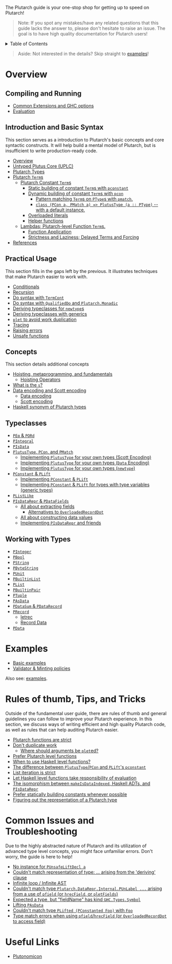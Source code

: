 The Plutarch guide is your one-stop shop for getting up to speed on Plutarch!

> Note: If you spot any mistakes/have any related questions that this guide lacks the answer to, please don't hesitate to raise an issue. The goal is to have high quality documentation for Plutarch users!

<details>
<summary> Table of Contents </summary>

- [Overview](#overview)
  - [Compiling and Running](#compiling-and-running)
  - [Introduction and Basic Syntax](#syntax)
  - [Usage](#usage)
  - [Concepts](#concepts)
  - [Typeclasses](#typeclasses)
  - [Working with Types](#working-with-types)
- [Examples](#examples)
- [Rules of thumb, Tips, and Tricks](#rules-of-thumb-tips-and-tricks)
- [Common Issues and Troubleshooting](#common-issues-and-troubleshooting)
- [Useful Links](#useful-links)

</details>

> Aside: Not interested in the details? Skip straight to [examples](#examples)!

# Overview

## Compiling and Running

- [Common Extensions and GHC options](./RUN.md#common-extensions-and-ghc-options)
- [Evaluation](./RUN.md#evaluation)

## Introduction and Basic Syntax

This section serves as a introduction to Plutarch's basic concepts and core syntactic constructs. It will help build a mental model of Plutarch, but is insufficient to write production-ready code.

- [Overview](./INTRO.md#overview)
- [Untyped Plutus Core (UPLC)](./INTRO.md#untyped-plutus-core--uplc-)
- [Plutarch Types](./INTRO.md#plutarch-types)
- [Plutarch `Term`s](./INTRO.md#plutarch--term-s)
  * [Plutarch Constant `Term`s](./INTRO.md#plutarch-constant--term-s)
    + [Static building of constant `Term`s with `pconstant`](./INTRO.md#static-building-of-constant--term-s-with--pconstant-)
    + [Dynamic building of constant `Term`s with `pcon`](./INTRO.md#dynamic-building-of-constant--term-s-with--pcon-)
      - [Pattern matching `Term`s on `PType`s with `pmatch`.](./INTRO.md#pattern-matching--term-s-on--ptype-s-with--pmatch-)
      - [`class (PCon a, PMatch a) => PlutusType (a :: PType)` -- with a default instance.](./INTRO.md#-class--pcon-a--pmatch-a-----plutustype--a----ptype------with-a-default-instance)
    + [Overloaded literals](./INTRO.md#overloaded-literals)
    + [Helper functions](./INTRO.md#helper-functions)
  * [Lambdas; Plutarch-level Function `Term`s.](./INTRO.md#lambdas--plutarch-level-function--term-s)
    + [Function Application](./INTRO.md#function-application)
    + [Strictness and Laziness; Delayed Terms and Forcing](./INTRO.md#strictness-and-laziness--delayed-terms-and-forcing)
- [References](./INTRO.md#references)
 
## Practical Usage

This section fills in the gaps left by the previous. It illustrates techniques that make Plutarch easier to work with.

- [Conditionals](./USAGE.md#conditionals)
- [Recursion](./USAGE.md#recursion)
- [Do syntax with `TermCont`](./USAGE.md#do-syntax-with--termcont-)
- [Do syntax with `QualifiedDo` and `Plutarch.Monadic`](./USAGE.md#do-syntax-with--qualifieddo--and--plutarchmonadic-)
- [Deriving typeclasses for `newtype`s](./USAGE.md#deriving-typeclasses-for--newtype-s)
- [Deriving typeclasses with generics](./USAGE.md#deriving-typeclasses-with-generics)
- [`plet` to avoid work duplication](./USAGE.md#-plet--to-avoid-work-duplication)
- [Tracing](./USAGE.md#tracing)
- [Raising errors](./USAGE.md#raising-errors)
- [Unsafe functions](./USAGE.md#unsafe-functions)

## Concepts

This section details additional concepts 

- [Hoisting, metaprogramming, and fundamentals](./CONCEPTS.md#hoisting--metaprogramming--and-fundamentals)
  * [Hoisting Operators](./CONCEPTS.md#hoisting-operators)
- [What is the `s`?](./CONCEPTS.md#what-is-the--s--)
- [Data encoding and Scott encoding](./CONCEPTS.md#data-encoding-and-scott-encoding)
  * [Data encoding](./CONCEPTS.md#data-encoding)
  * [Scott encoding](./CONCEPTS.md#scott-encoding)
- [Haskell synonym of Plutarch types](./CONCEPTS.md#haskell-synonym-of-plutarch-types)

## Typeclasses

- [`PEq` & `PORd`](./TYPECLASSES.md#peq--pord)
- [`PIntegral`](./TYPECLASSES.md#pintegral)
- [`PIsData`](./TYPECLASSES.md#pisdata)
- [`PlutusType`, `PCon`, and `PMatch`](./TYPECLASSES.md#plutustype-pcon-and-pmatch)
  - [Implementing `PlutusType` for your own types (Scott Encoding)](./TYPECLASSES.md#implementing-plutustype-for-your-own-types-scott-encoding)
  - [Implementing `PlutusType` for your own types (`Data` Encoding)](./TYPECLASSES.md#implementing-plutustype-for-your-own-types-data-encoding)
  - [Implementing `PlutusType` for your own types (`newtype`)](./TYPECLASSES.md#implementing-plutustype-for-your-own-types-newtype)
- [`PConstant` & `PLift`](./TYPECLASSES.md#pconstant--plift)
  - [Implementing `PConstant` & `PLift`](./TYPECLASSES.md#implementing-pconstant--plift)
  - [Implementing `PConstant` & `PLift` for types with type variables (generic types)](./TYPECLASSES.md#implementing-pconstant--plift-for-types-with-type-variables-generic-types)
- [`PListLike`](./TYPECLASSES.md#plistlike)
- [`PIsDataRepr` & `PDataFields`](./TYPECLASSES.md#pisdatarepr--pdatafields)
  - [All about extracting fields](./TYPECLASSES.md#all-about-extracting-fields)
    - [Alternatives to `OverloadedRecordDot`](./TYPECLASSES.md#alternatives-to-overloadedrecorddot)
  - [All about constructing data values](./TYPECLASSES.md#all-about-constructing-data-values)
  - [Implementing `PIsDataRepr` and friends](./TYPECLASSES.md#implementing-pisdatarepr-and-friends)

## Working with Types

- [`PInteger`](./TYPES.md#pinteger)
- [`PBool`](./TYPES.md#pbool)
- [`PString`](./TYPES.md#pstring)
- [`PByteString`](./TYPES.md#pbytestring)
- [`PUnit`](./TYPES.md#punit)
- [`PBuiltinList`](./TYPES.md#pbuiltinlist)
- [`PList`](./TYPES.md#plist)
- [`PBuiltinPair`](./TYPES.md#pbuiltinpair)
- [`PTuple`](./TYPES.md#ptuple)
- [`PAsData`](./TYPES.md#pasdata)
- [`PDataSum` & `PDataRecord`](./TYPES.md#pdatasum--pdatarecord)
- [`PRecord`](./TYPES.md#precord)
  - [letrec](./TYPES.md#letrec)
  - [Record Data](./TYPES.md#record-data)
- [`PData`](./TYPES.md#pdata)

# Examples

- [Basic examples](./examples/BASIC.md)
- [Validator & Minting policies](./examples/VALIDATOR.md)

Also see: [examples](https://github.com/Plutonomicon/plutarch/tree/master/examples).

# Rules of thumb, Tips, and Tricks

Outside of the fundamental user guide, there are rules of thumb and general guidelines you can follow to improve your Plutarch experience. In this section, we discuss ways of writing efficient and high quality Plutarch code, as well as rules that can help auditing Plutarch easier.

- [Plutarch functions are strict](./TRICKS.md#plutarch-functions-are-strict)
- [Don't duplicate work](./TRICKS.md#dont-duplicate-work)
  - [Where should arguments be `plet`ed?](./TRICKS.md#where-should-arguments-be-pleted)
- [Prefer Plutarch level functions](./TRICKS.md#prefer-plutarch-level-functions)
- [When to use Haskell level functions?](./TRICKS.md#when-to-use-haskell-level-functions)
- [The difference between `PlutusType`/`PCon` and `PLift`'s `pconstant`](./TRICKS.md#the-difference-between-plutustypepcon-and-plifts-pconstant)
- [List iteration is strict](./TRICKS.md#list-iteration-is-strict)
- [Let Haskell level functions take responsibility of evaluation](./TRICKS.md#let-haskell-level-functions-take-responsibility-of-evaluation)
- [The isomorphism between `makeIsDataIndexed`, Haskell ADTs, and `PIsDataRepr`](./TRICKS.md#the-isomorphism-between-makeisdataindexed-haskell-adts-and-pisdatarepr)
- [Prefer statically building constants whenever possible](./TRICKS.md#prefer-statically-building-constants-whenever-possible)
- [Figuring out the representation of a Plutarch type](./TRICKS.md#figuring-out-the-representation-of-a-plutarch-type)

# Common Issues and Troubleshooting

Due to the highly abstracted nature of Plutarch and its utilization of advanced type level concepts, you might face unfamiliar errors. Don't worry, the guide is here to help!

- [No instance for `PUnsafeLiftDecl a`](./TROUBLESHOOTING.md#no-instance-for-punsafeliftdecl-a)
- [Couldn't match representation of type: ... arising from the 'deriving' clause](./TROUBLESHOOTING.md#couldnt-match-representation-of-type--arising-from-the-deriving-clause)
- [Infinite loop / Infinite AST](./TROUBLESHOOTING.md#infinite-loop--infinite-ast)
- [Couldn't match type `Plutarch.DataRepr.Internal.PUnLabel ...` arising from a use of `pfield` (or `hrecField`, or `pletFields`)](./TROUBLESHOOTING.md#couldnt-match-type-plutarchdatareprinternalpunlabel--arising-from-a-use-of-pfield-or-hrecfield-or-pletfields)
- [Expected a type, but "fieldName" has kind `GHC.Types.Symbol`](./TROUBLESHOOTING.md#expected-a-type-but-fieldname-has-kind-ghctypessymbol)
- [Lifting `PAsData`](./TROUBLESHOOTING.md#lifting-pasdata)
- [Couldn't match type `PLifted (PConstanted Foo)` with `Foo`](./TROUBLESHOOTING.md#couldnt-match-type-plifted-pconstanted-foo-with-foo)
- [Type match errors when using `pfield`/`hrecField` (or `OverloadedRecordDot` to access field)](./TROUBLESHOOTING.md#type-match-errors-when-using-pfieldhrecfield-or-overloadedrecorddot-to-access-field)

# Useful Links

- [Plutonomicon](https://github.com/Plutonomicon/plutonomicon)
